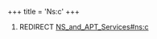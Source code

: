 +++
title = 'Ns:c'
+++

1.  REDIRECT
    [NS_and_APT_Services#ns:c](NS_and_APT_Services#nsc "wikilink")
